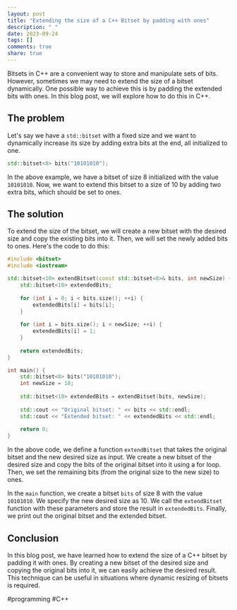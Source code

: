 ```yaml
---
layout: post
title: "Extending the size of a C++ Bitset by padding with ones"
description: " "
date: 2023-09-24
tags: []
comments: true
share: true
---
```


Bitsets in C++ are a convenient way to store and manipulate sets of bits. However, sometimes we may need to extend the size of a bitset dynamically. One possible way to achieve this is by padding the extended bits with ones. In this blog post, we will explore how to do this in C++.

## The problem

Let's say we have a `std::bitset` with a fixed size and we want to dynamically increase its size by adding extra bits at the end, all initialized to one.

```cpp
std::bitset<8> bits("10101010");
```

In the above example, we have a bitset of size 8 initialized with the value `10101010`. Now, we want to extend this bitset to a size of 10 by adding two extra bits, which should be set to ones.

## The solution

To extend the size of the bitset, we will create a new bitset with the desired size and copy the existing bits into it. Then, we will set the newly added bits to ones. Here's the code to do this:

```cpp
#include <bitset>
#include <iostream>

std::bitset<10> extendBitset(const std::bitset<8>& bits, int newSize) {
    std::bitset<10> extendedBits;
    
    for (int i = 0; i < bits.size(); ++i) {
        extendedBits[i] = bits[i];
    }
    
    for (int i = bits.size(); i < newSize; ++i) {
        extendedBits[i] = 1;
    }
    
    return extendedBits;
}

int main() {
    std::bitset<8> bits("10101010");
    int newSize = 10;
    
    std::bitset<10> extendedBits = extendBitset(bits, newSize);
    
    std::cout << "Original bitset: " << bits << std::endl;
    std::cout << "Extended bitset: " << extendedBits << std::endl;
    
    return 0;
}
```

In the above code, we define a function `extendBitset` that takes the original bitset and the new desired size as input. We create a new bitset of the desired size and copy the bits of the original bitset into it using a for loop. Then, we set the remaining bits (from the original size to the new size) to ones.

In the `main` function, we create a bitset `bits` of size 8 with the value `10101010`. We specify the new desired size as 10. We call the `extendBitset` function with these parameters and store the result in `extendedBits`. Finally, we print out the original bitset and the extended bitset.

## Conclusion

In this blog post, we have learned how to extend the size of a C++ bitset by padding it with ones. By creating a new bitset of the desired size and copying the original bits into it, we can easily achieve the desired result. This technique can be useful in situations where dynamic resizing of bitsets is required.

#programming #C++